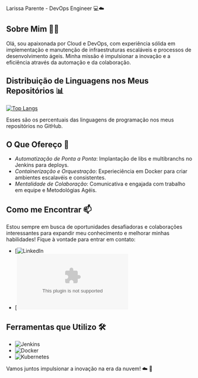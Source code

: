 Larissa Parente - DevOps Engineer 💻☁️

## Sobre Mim 💁‍♀️

Olá, sou apaixonada por Cloud e DevOps, com experiência sólida em implementação e manutenção de infraestruturas escaláveis e processos de desenvolvimento ágeis. Minha missão é impulsionar a inovação e a eficiência através da automação e da colaboração.

## Distribuição de Linguagens nos Meus Repositórios 📊

[![Top Langs](https://github-readme-stats.vercel.app/api/top-langs/?username=larissaparente&layout=compact)](https://github.com/larissaparente)

Esses são os percentuais das linguagens de programação nos meus repositórios no GitHub. 

## O Que Ofereço 🚀


* *Automatização de Ponta a Ponta*: Implantação de libs e multibranchs no Jenkins para deploys.
* *Containerização e Orquestração*: Experieciência em Docker para criar ambientes escalavéis e consistentes.
* *Mentalidade de Colaboração*: Comunicativa e engajada com trabalho em equipe e Metodológias Agéis.

## Como me Encontrar 📫

Estou sempre em busca de oportunidades desafiadoras e colaborações interessantes para expandir meu conhecimento e melhorar minhas habilidades!
Fique à vontade para entrar em contato:

* [![LinkedIn](https://www.linkedin.com/in/larissa-parente-61398321a?utm_source=share&utm_campaign=share_via&utm_content=profile&utm_medium=ios_app)
* [![E-mail](larissavlparente@gmail.com)

## Ferramentas que Utilizo 🛠️

* ![Jenkins](https://img.shields.io/badge/-Jenkins-yellow?logo=jenkins&logoColor=white)
* ![Docker](https://img.shields.io/badge/-Docker-blue?logo=docker&logoColor=white)
* ![Kubernetes](https://img.shields.io/badge/-Kubernetes-blue?logo=kubernetes&logoColor=white)


Vamos juntos impulsionar a inovação na era da nuvem! ☁️ 🚀
